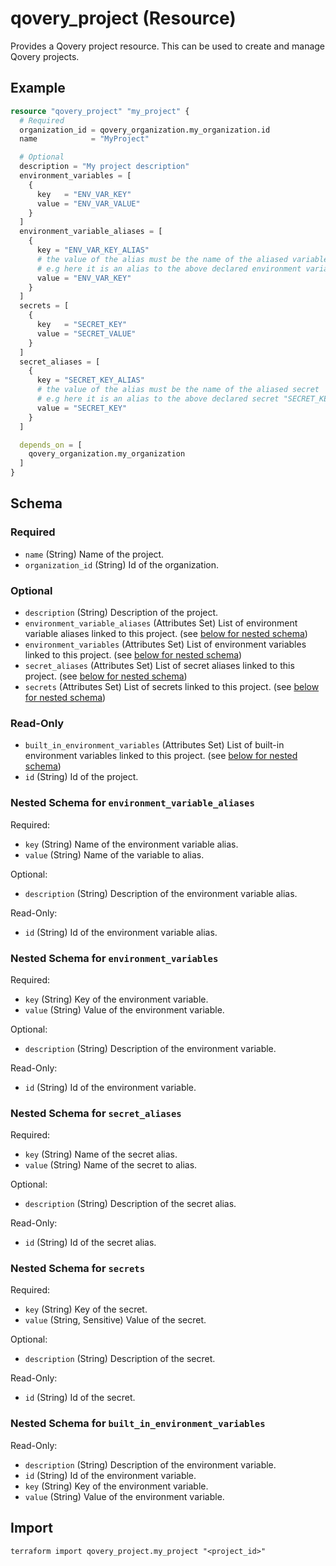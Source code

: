 # qovery_project (Resource)

Provides a Qovery project resource. This can be used to create and manage Qovery projects.


## Example
```terraform
resource "qovery_project" "my_project" {
  # Required
  organization_id = qovery_organization.my_organization.id
  name            = "MyProject"

  # Optional
  description = "My project description"
  environment_variables = [
    {
      key   = "ENV_VAR_KEY"
      value = "ENV_VAR_VALUE"
    }
  ]
  environment_variable_aliases = [
    {
      key = "ENV_VAR_KEY_ALIAS"
      # the value of the alias must be the name of the aliased variable
      # e.g here it is an alias to the above declared environment variable "ENV_VAR_KEY"
      value = "ENV_VAR_KEY"
    }
  ]
  secrets = [
    {
      key   = "SECRET_KEY"
      value = "SECRET_VALUE"
    }
  ]
  secret_aliases = [
    {
      key = "SECRET_KEY_ALIAS"
      # the value of the alias must be the name of the aliased secret
      # e.g here it is an alias to the above declared secret "SECRET_KEY"
      value = "SECRET_KEY"
    }
  ]

  depends_on = [
    qovery_organization.my_organization
  ]
}
```

<!-- schema generated by tfplugindocs -->
## Schema

### Required

- `name` (String) Name of the project.
- `organization_id` (String) Id of the organization.

### Optional

- `description` (String) Description of the project.
- `environment_variable_aliases` (Attributes Set) List of environment variable aliases linked to this project. (see [below for nested schema](#nestedatt--environment_variable_aliases))
- `environment_variables` (Attributes Set) List of environment variables linked to this project. (see [below for nested schema](#nestedatt--environment_variables))
- `secret_aliases` (Attributes Set) List of secret aliases linked to this project. (see [below for nested schema](#nestedatt--secret_aliases))
- `secrets` (Attributes Set) List of secrets linked to this project. (see [below for nested schema](#nestedatt--secrets))

### Read-Only

- `built_in_environment_variables` (Attributes Set) List of built-in environment variables linked to this project. (see [below for nested schema](#nestedatt--built_in_environment_variables))
- `id` (String) Id of the project.

<a id="nestedatt--environment_variable_aliases"></a>
### Nested Schema for `environment_variable_aliases`

Required:

- `key` (String) Name of the environment variable alias.
- `value` (String) Name of the variable to alias.

Optional:

- `description` (String) Description of the environment variable alias.

Read-Only:

- `id` (String) Id of the environment variable alias.


<a id="nestedatt--environment_variables"></a>
### Nested Schema for `environment_variables`

Required:

- `key` (String) Key of the environment variable.
- `value` (String) Value of the environment variable.

Optional:

- `description` (String) Description of the environment variable.

Read-Only:

- `id` (String) Id of the environment variable.


<a id="nestedatt--secret_aliases"></a>
### Nested Schema for `secret_aliases`

Required:

- `key` (String) Name of the secret alias.
- `value` (String) Name of the secret to alias.

Optional:

- `description` (String) Description of the secret alias.

Read-Only:

- `id` (String) Id of the secret alias.


<a id="nestedatt--secrets"></a>
### Nested Schema for `secrets`

Required:

- `key` (String) Key of the secret.
- `value` (String, Sensitive) Value of the secret.

Optional:

- `description` (String) Description of the secret.

Read-Only:

- `id` (String) Id of the secret.


<a id="nestedatt--built_in_environment_variables"></a>
### Nested Schema for `built_in_environment_variables`

Read-Only:

- `description` (String) Description of the environment variable.
- `id` (String) Id of the environment variable.
- `key` (String) Key of the environment variable.
- `value` (String) Value of the environment variable.
## Import
```shell
terraform import qovery_project.my_project "<project_id>"
```